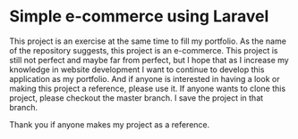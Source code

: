 # Simple e-commerce using Laravel

  This project is an exercise at the same time to fill my portfolio. As the name of the repository suggests, this project is an e-commerce. This project is still not perfect and maybe far from perfect, but I hope that as I increase my knowledge in website development I want to continue to develop this application as my portfolio. And if anyone is interested in having a look or making this project a reference, please use it. If anyone wants to clone this project, please checkout the master branch. I save the project in that branch.

Thank you if anyone makes my project as a reference.
